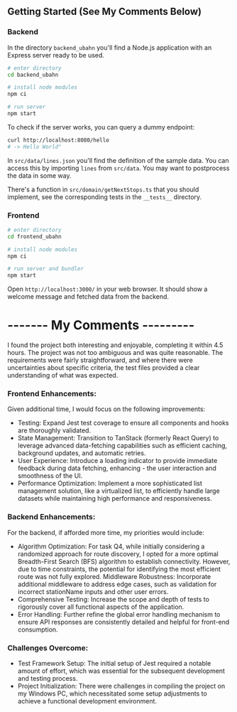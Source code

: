 ## Getting Started (See My Comments Below)

### Backend

In the directory `backend_ubahn` you'll find a Node.js application with an Express server ready to be used.

```sh
# enter directory
cd backend_ubahn

# install node modules
npm ci

# run server
npm start
```

To check if the server works, you can query a dummy endpoint:

```sh
curl http://localhost:8080/hello
# -> Hello World"
```

In `src/data/lines.json` you'll find the definition of the sample data. You can access this by importing `lines` from `src/data`. You may want to postprocess the data in some way.

There's a function in `src/domain/getNextStops.ts` that you should implement, see the corresponding tests in the `__tests__` directory.

### Frontend

```sh
# enter directory
cd frontend_ubahn

# install node modules
npm ci

# run server and bundler
npm start
```

Open `http://localhost:3000/` in your web browser. It should show a welcome message and fetched data from the backend.


# ------- My Comments ---------

I found the project both interesting and enjoyable, completing it within 4.5 hours. The project was not too ambiguous and was quite reasonable. The requirements were fairly straightforward, and where there were uncertainties about specific criteria, the test files provided a clear understanding of what was expected.

### Frontend Enhancements:

Given additional time, I would focus on the following improvements:

- Testing: Expand Jest test coverage to ensure all components and hooks are thoroughly validated.
- State Management: Transition to TanStack (formerly React Query) to leverage advanced data-fetching capabilities such as efficient caching, background updates, and automatic retries.
- User Experience: Introduce a loading indicator to provide immediate feedback during data fetching, enhancing - the user interaction and smoothness of the UI.
- Performance Optimization: Implement a more sophisticated list management solution, like a virtualized list, to efficiently handle large datasets while maintaining high performance and responsiveness.

### Backend Enhancements:

For the backend, if afforded more time, my priorities would include:

- Algorithm Optimization: For task Q4, while initially considering a randomized approach for route discovery, I opted for a more optimal Breadth-First Search (BFS) algorithm to establish connectivity. However, due to time constraints, the potential for identifying the most efficient route was not fully explored.
  Middleware Robustness: Incorporate additional middleware to address edge cases, such as validation for incorrect stationName inputs and other user errors.
- Comprehensive Testing: Increase the scope and depth of tests to rigorously cover all functional aspects of the application.
- Error Handling: Further refine the global error handling mechanism to ensure API responses are consistently detailed and helpful for front-end consumption.

### Challenges Overcome:

- Test Framework Setup: The initial setup of Jest required a notable amount of effort, which was essential for the subsequent development and testing process.
- Project Initialization: There were challenges in compiling the project on my Windows PC, which necessitated some setup adjustments to achieve a functional development environment.
